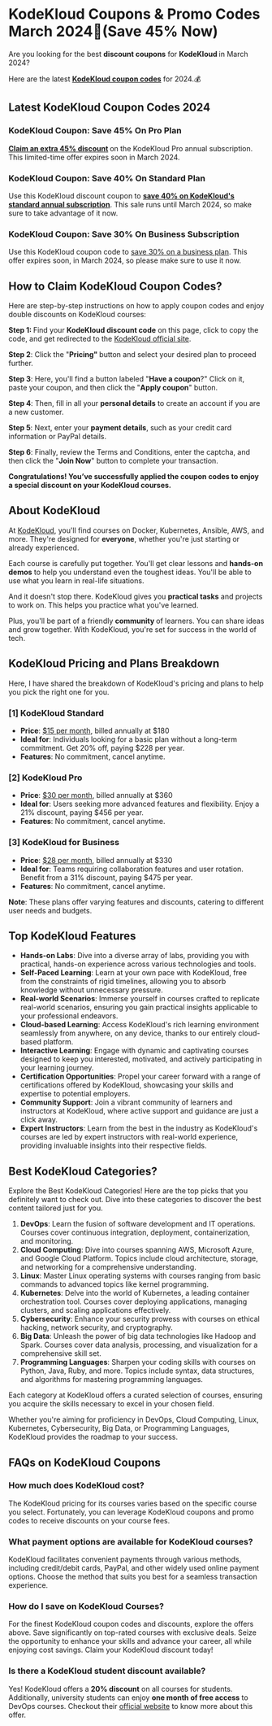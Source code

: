 <!-- wp:heading {"level":1} -->
<h1 class="wp-block-heading">KodeKloud Coupons &amp; Promo Codes March 2024🚀(Save 45% Now)<a href="https://www.linkedin.com/in/anil-vishwakarma94/"></a></h1>
<!-- /wp:heading -->

<!-- wp:paragraph -->
<p id="ember39">Are you looking for the best <strong>discount coupons</strong> for <strong>KodeKloud </strong>in March 2024?</p>
<!-- /wp:paragraph -->

<!-- wp:paragraph -->
<p id="ember40">Here are the latest <a href="https://bit.ly/49hzmu6"><strong>KodeKloud coupon codes</strong></a> for 2024.💰</p>
<!-- /wp:paragraph -->

<!-- wp:heading -->
<h2 class="wp-block-heading" id="ember41">Latest KodeKloud Coupon Codes 2024</h2>
<!-- /wp:heading -->

<!-- wp:heading {"level":3} -->
<h3 class="wp-block-heading" id="ember42">KodeKloud Coupon: Save 45% On Pro Plan</h3>
<!-- /wp:heading -->

<!-- wp:paragraph -->
<p id="ember43"><a href="https://bit.ly/49hzmu6"><strong>Claim an extra 45% discount</strong></a><strong> </strong>on the KodeKloud Pro annual subscription. This limited-time offer expires soon in March 2024.</p>
<!-- /wp:paragraph -->

<!-- wp:heading {"level":3} -->
<h3 class="wp-block-heading" id="ember45">KodeKloud Coupon: Save 40% On Standard Plan</h3>
<!-- /wp:heading -->

<!-- wp:paragraph -->
<p id="ember46">Use this KodeKloud discount coupon to <a href="https://bit.ly/49hzmu6"><strong>save 40% on KodeKloud's standard annual subscription</strong></a>. This sale runs until March 2024, so make sure to take advantage of it now.</p>
<!-- /wp:paragraph -->

<!-- wp:heading {"level":3} -->
<h3 class="wp-block-heading" id="ember48">KodeKloud Coupon: Save 30% On Business Subscription</h3>
<!-- /wp:heading -->

<!-- wp:paragraph -->
<p id="ember49">Use this KodeKloud coupon code to <a href="https://bit.ly/49hzmu6">save 30% on a business plan</a>. This offer expires soon, in March 2024, so please make sure to use it now.</p>
<!-- /wp:paragraph -->

<!-- wp:heading -->
<h2 class="wp-block-heading" id="ember51">How to Claim KodeKloud Coupon Codes?</h2>
<!-- /wp:heading -->

<!-- wp:paragraph -->
<p id="ember52">Here are step-by-step instructions on how to apply coupon codes and enjoy double discounts on KodeKloud courses:</p>
<!-- /wp:paragraph -->

<!-- wp:paragraph -->
<p id="ember53"><strong>Step 1: </strong>Find your <strong>KodeKloud discount code</strong> on this page, click to copy the code, and get redirected to the <a href="https://bit.ly/49hzmu6">KodeKloud official site</a>.</p>
<!-- /wp:paragraph -->

<!-- wp:paragraph -->
<p id="ember55"><strong>Step 2</strong>: Click the "<strong>Pricing" </strong>button and select your desired plan to proceed further.</p>
<!-- /wp:paragraph -->

<!-- wp:paragraph -->
<p id="ember57"><strong>Step 3</strong>: Here, you'll find a button labeled "<strong>Have a coupon</strong>?" Click on it, paste your coupon, and then click the "<strong>Apply coupon</strong>" button.</p>
<!-- /wp:paragraph -->

<!-- wp:paragraph -->
<p id="ember59"><strong>Step 4</strong>: Then, fill in all your <strong>personal details</strong> to create an account if you are a new customer.</p>
<!-- /wp:paragraph -->

<!-- wp:paragraph -->
<p id="ember61"><strong>Step 5</strong>: Next, enter your <strong>payment details</strong>, such as your credit card information or PayPal details.</p>
<!-- /wp:paragraph -->

<!-- wp:paragraph -->
<p id="ember63"><strong>Step 6</strong>: Finally, review the Terms and Conditions, enter the captcha, and then click the "<strong>Join Now</strong>" button to complete your transaction.</p>
<!-- /wp:paragraph -->

<!-- wp:paragraph -->
<p id="ember65"><strong>Congratulations! You’ve successfully applied the coupon codes to enjoy a special discount on your KodeKloud courses.</strong></p>
<!-- /wp:paragraph -->

<!-- wp:heading -->
<h2 class="wp-block-heading" id="ember67">About KodeKloud</h2>
<!-- /wp:heading -->

<!-- wp:paragraph -->
<p id="ember68">At <a href="https://bit.ly/49hzmu6">KodeKloud</a>, you'll find courses on Docker, Kubernetes, Ansible, AWS, and more. They're designed for <strong>everyone</strong>, whether you're just starting or already experienced.</p>
<!-- /wp:paragraph -->

<!-- wp:paragraph -->
<p id="ember69">Each course is carefully put together. You'll get clear lessons and <strong>hands-on demos</strong> to help you understand even the toughest ideas. You'll be able to use what you learn in real-life situations.</p>
<!-- /wp:paragraph -->

<!-- wp:paragraph -->
<p id="ember70">And it doesn't stop there. KodeKloud gives you <strong>practical tasks</strong> and projects to work on. This helps you practice what you've learned.</p>
<!-- /wp:paragraph -->

<!-- wp:paragraph -->
<p id="ember71">Plus, you'll be part of a friendly <strong>community </strong>of learners. You can share ideas and grow together. With KodeKloud, you're set for success in the world of tech.</p>
<!-- /wp:paragraph -->

<!-- wp:heading -->
<h2 class="wp-block-heading" id="ember72">KodeKloud Pricing and Plans Breakdown</h2>
<!-- /wp:heading -->

<!-- wp:paragraph -->
<p id="ember73">Here, I have shared the breakdown of KodeKloud's pricing and plans to help you pick the right one for you.</p>
<!-- /wp:paragraph -->

<!-- wp:heading {"level":3} -->
<h3 class="wp-block-heading" id="ember75">[1] KodeKloud Standard</h3>
<!-- /wp:heading -->

<!-- wp:list -->
<ul><!-- wp:list-item -->
<li><strong>Price</strong>: <a href="https://bit.ly/49hzmu6">$15 per month</a>, billed annually at $180</li>
<!-- /wp:list-item -->

<!-- wp:list-item -->
<li><strong>Ideal for</strong>: Individuals looking for a basic plan without a long-term commitment. Get 20% off, paying $228 per year.</li>
<!-- /wp:list-item -->

<!-- wp:list-item -->
<li><strong>Features</strong>: No commitment, cancel anytime.</li>
<!-- /wp:list-item --></ul>
<!-- /wp:list -->

<!-- wp:heading {"level":3} -->
<h3 class="wp-block-heading" id="ember77">[2] KodeKloud Pro</h3>
<!-- /wp:heading -->

<!-- wp:list -->
<ul><!-- wp:list-item -->
<li><strong>Price</strong>: <a href="https://bit.ly/49hzmu6">$30 per month</a>, billed annually at $360</li>
<!-- /wp:list-item -->

<!-- wp:list-item -->
<li><strong>Ideal for</strong>: Users seeking more advanced features and flexibility. Enjoy a 21% discount, paying $456 per year.</li>
<!-- /wp:list-item -->

<!-- wp:list-item -->
<li><strong>Features</strong>: No commitment, cancel anytime.</li>
<!-- /wp:list-item --></ul>
<!-- /wp:list -->

<!-- wp:heading {"level":3} -->
<h3 class="wp-block-heading" id="ember79">[3] KodeKloud for Business</h3>
<!-- /wp:heading -->

<!-- wp:list -->
<ul><!-- wp:list-item -->
<li><strong>Price</strong>: <a href="https://bit.ly/49hzmu6">$28 per month</a>, billed annually at $330</li>
<!-- /wp:list-item -->

<!-- wp:list-item -->
<li><strong>Ideal for</strong>: Teams requiring collaboration features and user rotation. Benefit from a 31% discount, paying $475 per year.</li>
<!-- /wp:list-item -->

<!-- wp:list-item -->
<li><strong>Features</strong>: No commitment, cancel anytime.</li>
<!-- /wp:list-item --></ul>
<!-- /wp:list -->

<!-- wp:paragraph -->
<p id="ember81"><strong>Note</strong>: These plans offer varying features and discounts, catering to different user needs and budgets.</p>
<!-- /wp:paragraph -->

<!-- wp:heading -->
<h2 class="wp-block-heading" id="ember82">Top KodeKloud Features</h2>
<!-- /wp:heading -->

<!-- wp:list -->
<ul><!-- wp:list-item -->
<li><strong>Hands-on Labs</strong>: Dive into a diverse array of labs, providing you with practical, hands-on experience across various technologies and tools.</li>
<!-- /wp:list-item -->

<!-- wp:list-item -->
<li><strong>Self-Paced Learning</strong>: Learn at your own pace with KodeKloud, free from the constraints of rigid timelines, allowing you to absorb knowledge without unnecessary pressure.</li>
<!-- /wp:list-item -->

<!-- wp:list-item -->
<li><strong>Real-world Scenarios</strong>: Immerse yourself in courses crafted to replicate real-world scenarios, ensuring you gain practical insights applicable to your professional endeavors.</li>
<!-- /wp:list-item -->

<!-- wp:list-item -->
<li><strong>Cloud-based Learning</strong>: Access KodeKloud's rich learning environment seamlessly from anywhere, on any device, thanks to our entirely cloud-based platform.</li>
<!-- /wp:list-item -->

<!-- wp:list-item -->
<li><strong>Interactive Learning</strong>: Engage with dynamic and captivating courses designed to keep you interested, motivated, and actively participating in your learning journey.</li>
<!-- /wp:list-item -->

<!-- wp:list-item -->
<li><strong>Certification Opportunities</strong>: Propel your career forward with a range of certifications offered by KodeKloud, showcasing your skills and expertise to potential employers.</li>
<!-- /wp:list-item -->

<!-- wp:list-item -->
<li><strong>Community Support</strong>: Join a vibrant community of learners and instructors at KodeKloud, where active support and guidance are just a click away.</li>
<!-- /wp:list-item -->

<!-- wp:list-item -->
<li><strong>Expert Instructors</strong>: Learn from the best in the industry as KodeKloud's courses are led by expert instructors with real-world experience, providing invaluable insights into their respective fields.</li>
<!-- /wp:list-item --></ul>
<!-- /wp:list -->

<!-- wp:heading -->
<h2 class="wp-block-heading" id="ember84">Best KodeKloud Categories?</h2>
<!-- /wp:heading -->

<!-- wp:paragraph -->
<p id="ember85">Explore the Best KodeKloud Categories! Here are the top picks that you definitely want to check out. Dive into these categories to discover the best content tailored just for you.</p>
<!-- /wp:paragraph -->

<!-- wp:list {"ordered":true} -->
<ol><!-- wp:list-item -->
<li><strong>DevOps</strong>: Learn the fusion of software development and IT operations. Courses cover continuous integration, deployment, containerization, and monitoring.</li>
<!-- /wp:list-item -->

<!-- wp:list-item -->
<li><strong>Cloud Computing</strong>: Dive into courses spanning AWS, Microsoft Azure, and Google Cloud Platform. Topics include cloud architecture, storage, and networking for a comprehensive understanding.</li>
<!-- /wp:list-item -->

<!-- wp:list-item -->
<li><strong>Linux</strong>: Master Linux operating systems with courses ranging from basic commands to advanced topics like kernel programming.</li>
<!-- /wp:list-item -->

<!-- wp:list-item -->
<li><strong>Kubernetes</strong>: Delve into the world of Kubernetes, a leading container orchestration tool. Courses cover deploying applications, managing clusters, and scaling applications effectively.</li>
<!-- /wp:list-item -->

<!-- wp:list-item -->
<li><strong>Cybersecurity</strong>: Enhance your security prowess with courses on ethical hacking, network security, and cryptography.</li>
<!-- /wp:list-item -->

<!-- wp:list-item -->
<li><strong>Big Data</strong>: Unleash the power of big data technologies like Hadoop and Spark. Courses cover data analysis, processing, and visualization for a comprehensive skill set.</li>
<!-- /wp:list-item -->

<!-- wp:list-item -->
<li><strong>Programming Languages</strong>: Sharpen your coding skills with courses on Python, Java, Ruby, and more. Topics include syntax, data structures, and algorithms for mastering programming languages.</li>
<!-- /wp:list-item --></ol>
<!-- /wp:list -->

<!-- wp:paragraph -->
<p id="ember87">Each category at KodeKloud offers a curated selection of courses, ensuring you acquire the skills necessary to excel in your chosen field.</p>
<!-- /wp:paragraph -->

<!-- wp:paragraph -->
<p id="ember88">Whether you're aiming for proficiency in DevOps, Cloud Computing, Linux, Kubernetes, Cybersecurity, Big Data, or Programming Languages, KodeKloud provides the roadmap to your success.</p>
<!-- /wp:paragraph -->

<!-- wp:heading -->
<h2 class="wp-block-heading" id="ember89">FAQs on KodeKloud Coupons</h2>
<!-- /wp:heading -->

<!-- wp:heading {"level":3} -->
<h3 class="wp-block-heading" id="ember90">How much does KodeKloud cost?</h3>
<!-- /wp:heading -->

<!-- wp:paragraph -->
<p id="ember91">The KodeKloud pricing for its courses varies based on the specific course you select. Fortunately, you can leverage KodeKloud coupons and promo codes to receive discounts on your course fees.</p>
<!-- /wp:paragraph -->

<!-- wp:heading {"level":3} -->
<h3 class="wp-block-heading" id="ember92">What payment options are available for KodeKloud courses?</h3>
<!-- /wp:heading -->

<!-- wp:paragraph -->
<p id="ember93">KodeKloud facilitates convenient payments through various methods, including credit/debit cards, PayPal, and other widely used online payment options. Choose the method that suits you best for a seamless transaction experience.</p>
<!-- /wp:paragraph -->

<!-- wp:heading {"level":3} -->
<h3 class="wp-block-heading" id="ember94">How do I save on KodeKloud Courses?</h3>
<!-- /wp:heading -->

<!-- wp:paragraph -->
<p id="ember95">For the finest KodeKloud coupon codes and discounts, explore the offers above. Save significantly on top-rated courses with exclusive deals. Seize the opportunity to enhance your skills and advance your career, all while enjoying cost savings. Claim your KodeKloud discount today!</p>
<!-- /wp:paragraph -->

<!-- wp:heading {"level":3} -->
<h3 class="wp-block-heading" id="ember96">Is there a KodeKloud student discount available?</h3>
<!-- /wp:heading -->

<!-- wp:paragraph -->
<p id="ember97">Yes! KodeKloud offers a <strong>20% discount</strong> on all courses for students. Additionally, university students can enjoy <strong>one month of free access</strong> to DevOps courses. Checkout their <a href="https://bit.ly/49hzmu6">official website</a> to know more about this offer.</p>
<!-- /wp:paragraph -->
